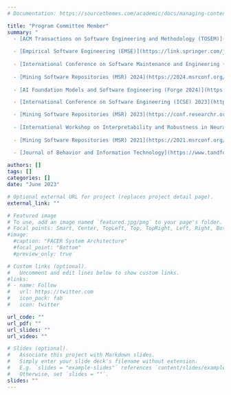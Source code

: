 ```yaml
---
# Documentation: https://sourcethemes.com/academic/docs/managing-content/

title: "Program Committee Member"
summary: "
  - [ACM Transactions on Software Engineering and Methodology (TOSEM)](https://dl.acm.org/journal/tosem/reviewers) reviewer
	
  - [Empirical Software Engineering (EMSE)](https://link.springer.com/journal/10664) journal reviewer 2024
	
  - [International Conference on Software Maintenance and Engineering (ICSME) 2024](https://conf.researchr.org/track/icsme-2024/icsme-2024-papers) committee member
	
  - [Mining Software Repositories (MSR) 2024](https://2024.msrconf.org/track/msr-2024-technical-papers?) Committee Member in technical Track
	
  - [AI Foundation Models and Software Engineering (Forge 2024)](https://conf.researchr.org/track/forge-2024/forge-2024-papers?) Committee Member

  - [International Conference on Software Engineering (ICSE) 2023](https://conf.researchr.org/track/icse-2023/icse-2023-demonstrations?) Committee Member in Demonstrations track

  - [Mining Software Repositories (MSR) 2023](https://conf.researchr.org/track/msr-2023/msr-2023-industry-track?) Committee Member in Industry Track
  
  - [International Workshop on Interpretability and Robustness in Neural Software Engineering (InteNSE) 2023](https://intense23.github.io/#six) Committee Member
  
  - [Mining Software Repositories (MSR) 2021](https://2021.msrconf.org/track/msr-2021-shadow-pc?) Committee Member in Shadow PC committee within the Shadow PC-track

  - [Journal of Behavior and Information Technology](https://www.tandfonline.com/journals/tbit20) reviewer in 2020 and 2021 "
  
authors: []
tags: []
categories: []
date: "June 2023"

# Optional external URL for project (replaces project detail page).
external_link: ""

# Featured image
# To use, add an image named `featured.jpg/png` to your page's folder.
# Focal points: Smart, Center, TopLeft, Top, TopRight, Left, Right, BottomLeft, Bottom, BottomRight.
#image:
  #caption: "FACER System Architecture"
  #focal_point: "Bottom"
  #preview_only: true

# Custom links (optional).
#   Uncomment and edit lines below to show custom links.
#links:
# - name: Follow
#   url: https://twitter.com
#   icon_pack: fab
#   icon: twitter

url_code: ""
url_pdf: ""
url_slides: ""
url_video: ""

# Slides (optional).
#   Associate this project with Markdown slides.
#   Simply enter your slide deck's filename without extension.
#   E.g. `slides = "example-slides"` references `content/slides/example-slides.md`.
#   Otherwise, set `slides = ""`.
slides: ""
---
```

